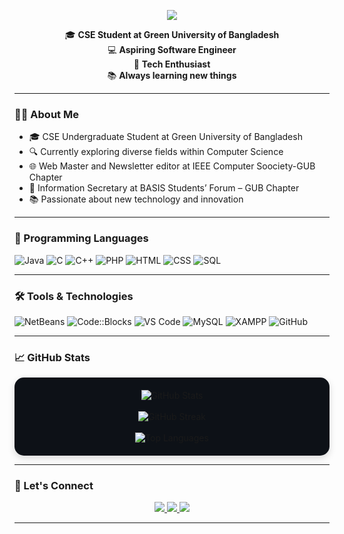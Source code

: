 <p align="center">
  <img src="https://readme-typing-svg.herokuapp.com?font=Pacifico&size=38&duration=3000&pause=500&color=FF6F61&center=true&vCenter=true&width=600&lines=👋+Hi%2C+I'm+Taufiq+Zahan+Tushar" />
</p>

<p align="center">
  🎓 <b>CSE Student at Green University of Bangladesh</b><br />
  💻 <b>Aspiring Software Engineer</b><br />
  🚀 <b>Tech Enthusiast</b><br />
  📚 <b>Always learning new things</b>
</p>

---

### 🧑‍💻 About Me
- 🎓 CSE Undergraduate Student at Green University of Bangladesh
- 🔍 Currently exploring diverse fields within Computer Science
- 🌐 Web Master and Newsletter editor at IEEE Computer Soociety-GUB Chapter
- 💼 Information Secretary at BASIS Students’ Forum – GUB Chapter   
- 📚 Passionate about new technology and innovation

---

### 🧪 Programming Languages
![Java](https://img.shields.io/badge/-Java-007396?style=flat&logo=java)
![C](https://img.shields.io/badge/-C-00599C?style=flat&logo=c)
![C++](https://img.shields.io/badge/-C++-00599C?style=flat&logo=c%2B%2B)
![PHP](https://img.shields.io/badge/-PHP-777BB4?style=flat&logo=php)
![HTML](https://img.shields.io/badge/-HTML5-E34F26?style=flat&logo=html5)
![CSS](https://img.shields.io/badge/-CSS3-1572B6?style=flat&logo=css3)
![SQL](https://img.shields.io/badge/-SQL-4479A1?style=flat&logo=mysql)

---

### 🛠️ Tools & Technologies
![NetBeans](https://img.shields.io/badge/-NetBeans-1B6AC6?style=flat&logo=apachenetbeanside)
![Code::Blocks](https://img.shields.io/badge/-Code::Blocks-000000?style=flat&logo=codeblocks)
![VS Code](https://img.shields.io/badge/-VS%20Code-007ACC?style=flat&logo=visual-studio-code)
![MySQL](https://img.shields.io/badge/-MySQL-4479A1?style=flat&logo=mysql)
![XAMPP](https://img.shields.io/badge/-XAMPP-FB7A24?style=flat&logo=xampp)
![GitHub](https://img.shields.io/badge/-GitHub-181717?style=flat&logo=github)

---

### 📈 GitHub Stats
<div align="center" style="padding: 20px; border-radius: 15px; box-shadow: 0 4px 12px rgba(0,0,0,0.15); background-color: #0d1117;">
  <img src="https://github-readme-stats.vercel.app/api?username=ToufiqTushar&show_icons=true&theme=github_dark&hide_border=true" alt="GitHub Stats" />
  <br><br>
<img src="https://streak-stats.demolab.com?user=ToufiqTushar&theme=github-dark&hide_border=true" alt="GitHub Streak" />
  <br><br>
  <img src="https://github-readme-stats.vercel.app/api/top-langs/?username=ToufiqTushar&layout=compact&theme=github_dark&hide_border=true" alt="Top Languages" />
</div>

---

<h3>🤝 Let's Connect</h3>

<p align="center">
  <a href="https://www.linkedin.com/in/toufiq-zahan-tushar/">
    <img src="https://img.shields.io/badge/LinkedIn-blue?style=flat&logo=linkedin" />
  </a>
  <a href="https://www.facebook.com/toufiqzahantushar">
    <img src="https://img.shields.io/badge/Facebook-1877F2?style=flat&logo=facebook&logoColor=white" />
  </a>
  <a href="mailto:toufiqtushar99@gmail.com">
    <img src="https://img.shields.io/badge/Gmail-D14836?style=flat&logo=gmail&logoColor=white" />
  </a>
</p>


---
